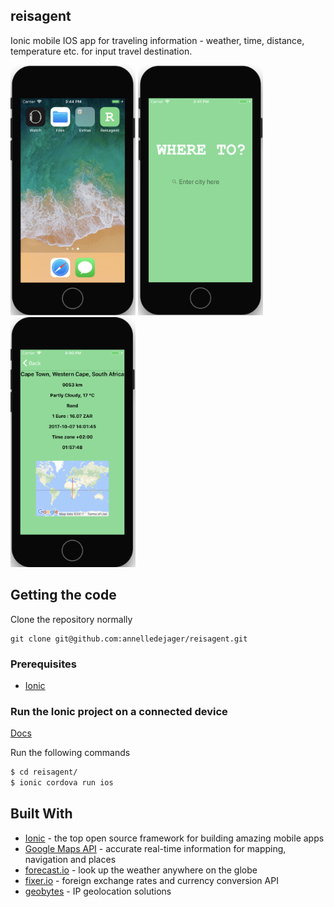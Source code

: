 ## reisagent

Ionic mobile IOS app for traveling information - weather, time, distance, temperature etc. for input travel destination.

<img src="https://github.com/annelledejager/reisagent/blob/master/screenshot1.png" width="200" height="400">&nbsp;<img src="https://github.com/annelledejager/reisagent/blob/master/screenshot2.png" width="200" height="400">&nbsp;<img src="https://github.com/annelledejager/reisagent/blob/master/screenshot3.png" width="200" height="400">

## Getting the code

Clone the repository normally 

```
git clone git@github.com:annelledejager/reisagent.git
```

### Prerequisites

* [Ionic](https://ionicframework.com/docs/cli/) 

### Run the Ionic project on a connected device

[Docs](https://ionicframework.com/docs/cli/cordova/run/)

Run the following commands

```bash
$ cd reisagent/
$ ionic cordova run ios
```

## Built With

* [Ionic](http://ionicframework.com/docs/) - the top open source framework for building amazing mobile apps
* [Google Maps API](https://developers.google.com/maps/) - accurate real-time information for mapping, navigation and places
* [forecast.io](https://www.npmjs.com/package/forecast.io) - look up the weather anywhere on the globe 
* [fixer.io](http://fixer.io/) - foreign exchange rates and currency conversion API
* [geobytes](http://geobytes.com/) - IP geolocation solutions
